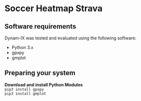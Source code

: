 # Soccer Heatmap Strava


Software requirements
---------------
Dynam-IX was tested and evaluated using the following software:

* Python 3.x <br/>
* gpxpy <br/>
* gmplot  <br/>


Preparing your system
--------------
**Download and install Python Modules**<br/>
`pip3 install gpxpy`<br/>
`pip3 install gmplot`<br/>
